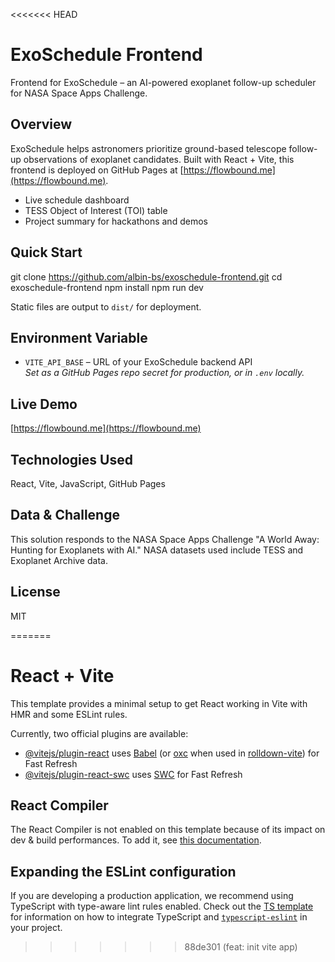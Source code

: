 <<<<<<< HEAD
# ExoSchedule Frontend

Frontend for ExoSchedule – an AI-powered exoplanet follow-up scheduler for NASA Space Apps Challenge.

## Overview

ExoSchedule helps astronomers prioritize ground-based telescope follow-up observations of exoplanet candidates. Built with React + Vite, this frontend is deployed on GitHub Pages at [https://flowbound.me](https://flowbound.me).

- Live schedule dashboard
- TESS Object of Interest (TOI) table
- Project summary for hackathons and demos

## Quick Start
git clone https://github.com/albin-bs/exoschedule-frontend.git
cd exoschedule-frontend
npm install
npm run dev


Static files are output to `dist/` for deployment.

## Environment Variable

- `VITE_API_BASE` – URL of your ExoSchedule backend API  
  _Set as a GitHub Pages repo secret for production, or in `.env` locally._

## Live Demo

[https://flowbound.me](https://flowbound.me)

## Technologies Used

React, Vite, JavaScript, GitHub Pages

## Data & Challenge

This solution responds to the NASA Space Apps Challenge "A World Away: Hunting for Exoplanets with AI." NASA datasets used include TESS and Exoplanet Archive data.

## License

MIT

=======
# React + Vite

This template provides a minimal setup to get React working in Vite with HMR and some ESLint rules.

Currently, two official plugins are available:

- [@vitejs/plugin-react](https://github.com/vitejs/vite-plugin-react/blob/main/packages/plugin-react) uses [Babel](https://babeljs.io/) (or [oxc](https://oxc.rs) when used in [rolldown-vite](https://vite.dev/guide/rolldown)) for Fast Refresh
- [@vitejs/plugin-react-swc](https://github.com/vitejs/vite-plugin-react/blob/main/packages/plugin-react-swc) uses [SWC](https://swc.rs/) for Fast Refresh

## React Compiler

The React Compiler is not enabled on this template because of its impact on dev & build performances. To add it, see [this documentation](https://react.dev/learn/react-compiler/installation).

## Expanding the ESLint configuration

If you are developing a production application, we recommend using TypeScript with type-aware lint rules enabled. Check out the [TS template](https://github.com/vitejs/vite/tree/main/packages/create-vite/template-react-ts) for information on how to integrate TypeScript and [`typescript-eslint`](https://typescript-eslint.io) in your project.
>>>>>>> 88de301 (feat: init vite app)
